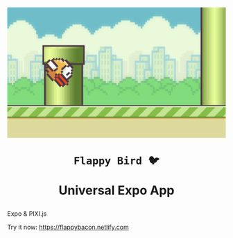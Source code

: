 <h1 align="center">

<p align="center">
  <img src="assets/icons/preview.jpeg"/>
</p>

    Flappy Bird 🐦

Universal Expo App

</h1>

Expo & PIXI.js

Try it now: https://flappybacon.netlify.com

[fb]: https://flappybacon.netlify.com
